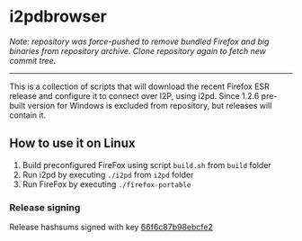 # i2pdbrowser

*Note: repository was force-pushed to remove bundled Firefox and big binaries from repository archive. Clone repository again to fetch new commit tree.*

-----

This is a collection of scripts that will download the recent Firefox ESR release and configure it to connect over I2P, using i2pd.
Since 1.2.6 pre-built version for Windows is excluded from repository, but releases will contain it.

## How to use it on Linux

1. Build preconfigured FireFox using script `build.sh` from `build` folder
2. Run i2pd by executing `./i2pd` from `i2pd` folder
3. Run FireFox by executing `./firefox-portable`

### Release signing
Release hashsums signed with key [66f6c87b98ebcfe2](http://keyserver.ubuntu.com/pks/lookup?op=vindex&search=0x66F6C87B98EBCFE2)
